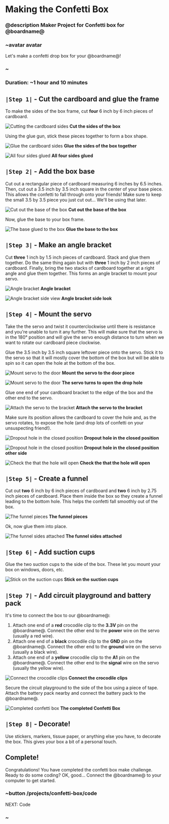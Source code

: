 # Making the Confetti Box

### @description Maker Project for Confetti box for @boardname@

### ~avatar avatar

Let's make a confetti drop box for your @boardname@!

### ~

### Duration: ~1 hour and 10 minutes

## `|Step 1|` - Cut the cardboard and glue the frame

To make the sides of the box frame, cut **four** 6 inch by 6 inch pieces of cardboard.

![Cutting the cardboard sides](/static/cp/projects/confetti-box/cut-cardboard.jpg) **Cut the sides of the box**

Using the glue gun, stick these pieces together to form a box shape.

![Glue the cardboard sides](/static/cp/projects/confetti-box/glue-sides.jpg) **Glue the sides of the box together**

![All four sides glued](/static/cp/projects/confetti-box/four-sides.jpg) **All four sides glued**

## `|Step 2|` - Add the box base

Cut out a rectangular piece of cardboard measuring 6 inches by 6.5 inches. Then, cut out a 3.5 inch by 3.5 inch square in the center of your base piece. This allows the confetti to fall through onto your friends! Make sure to keep the small 3.5 by 3.5 piece you just cut out... We'll be using that later.

![Cut out the base of the box](/static/cp/projects/confetti-box/box-base.jpg) **Cut out the base of the box**

Now, glue the base to your box frame.

![The base glued to the box](/static/cp/projects/confetti-box/base-to-box.jpg) **Glue the base to the box**

## `|Step 3|` - Make an angle bracket

Cut **three** 1 inch by 1.5 inch pieces of cardboard. Stack and glue them together. Do the same thing again but with **three** 1 inch by 2 inch pieces of cardboard. Finally, bring the two stacks of cardboard together at a right angle and glue them together. This forms an angle bracket to mount your servo.

![Angle bracket](/static/cp/projects/confetti-box/angle-bracket.jpg) **Angle bracket**

![Angle bracket side view](/static/cp/projects/confetti-box/angle-bracket-side.jpg) **Angle bracket side look**

## `|Step 4|` - Mount the servo

Take the the servo and twist it counterclockwise until there is resistance and you're unable to turn it any further. This will make sure that the servo is in the 180° position and will give the servo enough distance to turn when we want to rotate our cardboard piece clockwise.

Glue the 3.5 inch by 3.5 inch square leftover piece onto the servo. Stick it to the servo so that it will mostly cover the bottom of the box but will be able to spin so it can open the hole at the bottom of the box.

![Mount servo to the door](/static/cp/projects/confetti-box/servo-mount-1.jpg) **Mount the servo to the door piece**

![Mount servo to the door](/static/cp/projects/confetti-box/servo-mount-2.jpg) **The servo turns to open the drop hole**

Glue one end of your cardboard bracket to the edge of the box and the other end to the servo.

![Attach the servo to the bracket](/static/cp/projects/confetti-box/attach-servo.jpg) **Attach the servo to the bracket**

Make sure its position allows the cardboard to cover the hole and, as the servo rotates, to expose the hole (and drop lots of confetti on your unsuspecting friend!).

![Dropout hole in the closed position](/static/cp/projects/confetti-box/drop-hole-closed.jpg) **Dropout hole in the closed position**

![Dropout hole in the closed position](/static/cp/projects/confetti-box/drop-hole-closed-2.jpg) **Dropout hole in the closed position other side**

![Check the that the hole will open](/static/cp/projects/confetti-box/drop-hole-open.jpg) **Check the that the hole will open**

## `|Step 5|` - Create a funnel

Cut out **two** 6 inch by 6 inch pieces of cardboard and **two** 6 inch by 2.75 inch pieces of cardboard. Place them inside the box so they create a funnel leading to the bottom hole. This helps the confetti fall smoothly out of the box.

![The funnel pieces](/static/cp/projects/confetti-box/funnel-parts.jpg) **The funnel pieces**

Ok, now glue them into place.

![The funnel sides attached](/static/cp/projects/confetti-box/funnel-sides.jpg) **The funnel sides attached**

## `|Step 6|` - Add suction cups

Glue the two suction cups to the side of the box. These let you mount your box on windows, doors, etc.

![Stick on the suction cups](/static/cp/projects/confetti-box/suction-cups.jpg) **Stick on the suction cups**

## `|Step 7|` - Add circuit playground and battery pack

It's time to connect the box to our @boardname@:

1. Attach one end of a **red** crocodile clip to the **3.3V** pin on the @boardname@. Connect the other end to the **power** wire on the servo (usually a red wire).
2. Attach one end of a **black** crocodile clip to the **GND** pin on the @boardname@. Connect the other end to the **ground** wire on the servo (usually a black wire).
3. Attach one end of a **yellow** crocodile clip to the **A1** pin on the @boardname@. Connect the other end to the **signal** wire on the servo (usually the yellow wire).

![Connect the crocodile clips](/static/cp/projects/confetti-box/attach-clips.jpg) **Connect the crocodile clips**

Secure the circuit playground to the side of the box using a piece of tape. Attach the battery pack nearby and connect the battery pack to the @boardname@.

![Completed confetti box](/static/cp/projects/confetti-box/finished-box.jpg) **The completed Confetti Box**

## `|Step 8|` - Decorate!

Use stickers, markers, tissue paper, or anything else you have, to decorate the box. This gives your box a bit of a personal touch.

## Complete!

Congratulations! You have completed the confetti box make challenge. Ready to do some coding? OK, good... Connect the @boardname@ to your computer to get started.

### ~button /projects/confetti-box/code

NEXT: Code

### ~